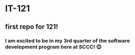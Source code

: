 # IT-121
## first repo for 121! 
### I  am excited to be in my 3rd quarter of the software development program here at SCCC! 😊
